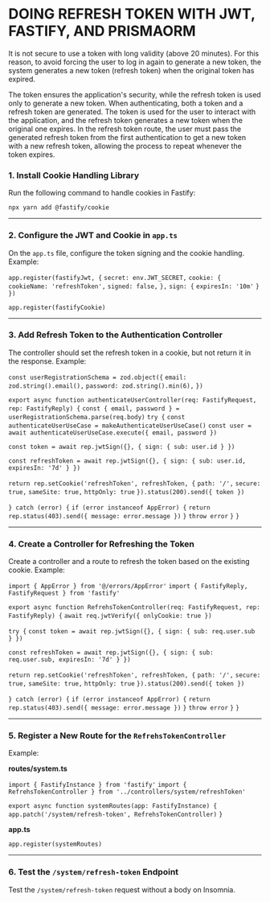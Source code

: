 # DOING REFRESH TOKEN WITH JWT, FASTIFY, AND PRISMAORM

It is not secure to use a token with long validity (above 20 minutes). For this reason, to avoid forcing the user to log in again to generate a new token, the system generates a new token (refresh token) when the original token has expired.

The token ensures the application's security, while the refresh token is used only to generate a new token. When authenticating, both a token and a refresh token are generated. The token is used for the user to interact with the application, and the refresh token generates a new token when the original one expires. In the refresh token route, the user must pass the generated refresh token from the first authentication to get a new token with a new refresh token, allowing the process to repeat whenever the token expires.

### 1. Install Cookie Handling Library

Run the following command to handle cookies in Fastify:

`npx yarn add @fastify/cookie`

---

### 2. Configure the JWT and Cookie in `app.ts`

On the `app.ts` file, configure the token signing and the cookie handling. Example:

`app.register(fastifyJwt, {`
`secret: env.JWT_SECRET,`
`cookie: {`
`cookieName: 'refreshToken',`
`signed: false,`
`},`
`sign: {`
`expiresIn: '10m'`
`}`
`})`

`app.register(fastifyCookie)`

---

### 3. Add Refresh Token to the Authentication Controller

The controller should set the refresh token in a cookie, but not return it in the response. Example:

`const userRegistrationSchema = zod.object({`
`email: zod.string().email(),`
`password: zod.string().min(6),`
`})`

`export async function authenticateUserController(req: FastifyRequest, rep: FastifyReply) {`
`const { email, password } = userRegistrationSchema.parse(req.body)`
`try {`
`const authenticateUserUseCase = makeAuthenticateUserUseCase()`
`const user = await authenticateUserUseCase.execute({ email, password })`

`const token = await rep.jwtSign({}, { sign: { sub: user.id } })`

`const refreshToken = await rep.jwtSign({}, { sign: { sub: user.id, expiresIn: '7d' } })`

`return rep.setCookie('refreshToken', refreshToken, {`
`path: '/',`
`secure: true,`
`sameSite: true,`
`httpOnly: true`
`}).status(200).send({ token })`

`} catch (error) {`
`if (error instanceof AppError) {`
`return rep.status(403).send({ message: error.message })`
`}`
`throw error`
`}`
`}`

---

### 4. Create a Controller for Refreshing the Token

Create a controller and a route to refresh the token based on the existing cookie. Example:

`import { AppError } from '@/errors/AppError'`
`import { FastifyReply, FastifyRequest } from 'fastify'`

`export async function RefrehsTokenController(req: FastifyRequest, rep: FastifyReply) {`
`await req.jwtVerify({ onlyCookie: true })`

`try {`
`const token = await rep.jwtSign({}, { sign: { sub: req.user.sub } })`

`const refreshToken = await rep.jwtSign({}, { sign: { sub: req.user.sub, expiresIn: '7d' } })`

`return rep.setCookie('refreshToken', refreshToken, {`
`path: '/',`
`secure: true,`
`sameSite: true,`
`httpOnly: true`
`}).status(200).send({ token })`

`} catch (error) {`
`if (error instanceof AppError) {`
`return rep.status(403).send({ message: error.message })`
`}`
`throw error`
`}`
`}`

---

### 5. Register a New Route for the `RefrehsTokenController`

Example:

**routes/system.ts**

`import { FastifyInstance } from 'fastify'`
`import { RefrehsTokenController } from '../controllers/system/refreshToken'`

`export async function systemRoutes(app: FastifyInstance) {`
`app.patch('/system/refresh-token', RefrehsTokenController)`
`}`

**app.ts**

`app.register(systemRoutes)`

---

### 6. Test the `/system/refresh-token` Endpoint

Test the `/system/refresh-token` request without a body on Insomnia.
